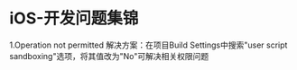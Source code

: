 # iOS-开发问题集锦
1.Operation not permitted
解决方案：在项目Build Settings中搜索"user script sandboxing"选项，将其值改为"No"可解决相关权限问题
